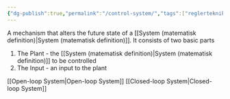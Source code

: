 ```yaml
---
{"dg-publish":true,"permalink":"/control-system/","tags":["reglerteknik"]}
---
```


A mechanism that alters the future state of a [[System (matematisk definition)\|System (matematisk definition)]]. It consists of two basic parts
1. The Plant - the [[System (matematisk definition)\|System (matematisk definition)]] to be controlled 
2. The Input - an input to the plant

[[Open-loop System\|Open-loop System]]
[[Closed-loop System\|Closed-loop System]]
